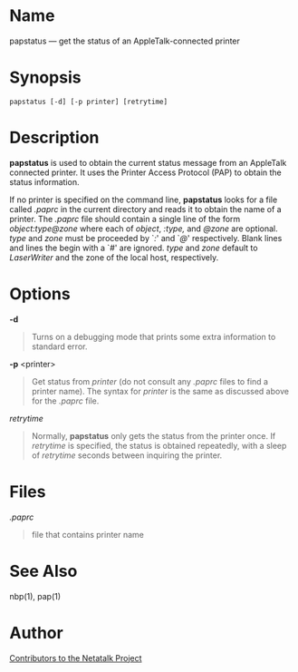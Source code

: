 # Name

papstatus — get the status of an AppleTalk-connected printer

# Synopsis

`papstatus [-d] [-p printer] [retrytime]`

# Description

**papstatus** is used to obtain the current status message from an
AppleTalk connected printer. It uses the Printer Access Protocol (PAP)
to obtain the status information.

If no printer is specified on the command line, **papstatus** looks for a
file called *.paprc* in the current directory and reads it to obtain the
name of a printer. The *.paprc* file should contain a single line of the
form *object:type@zone* where each of *object*, *:type,* and *@zone* are
optional. *type* and *zone* must be proceeded by \`*:*' and \`*@*'
respectively. Blank lines and lines the begin with a \`*\#*' are
ignored. *type* and *zone* default to *LaserWriter* and the zone of the
local host, respectively.

# Options

**-d**

> Turns on a debugging mode that prints some extra information to standard
error.

**-p** <printer\>

> Get status from *printer* (do not consult any *.paprc* files to find a
printer name). The syntax for *printer* is the same as discussed above
for the *.paprc* file.

*retrytime*

> Normally, **papstatus** only gets the status from the printer once. If
*retrytime* is specified, the status is obtained repeatedly, with a
sleep of *retrytime* seconds between inquiring the printer.

# Files

*.paprc*

> file that contains printer name

# See Also

nbp(1), pap(1)

# Author

[Contributors to the Netatalk Project](https://netatalk.io/contributors)
